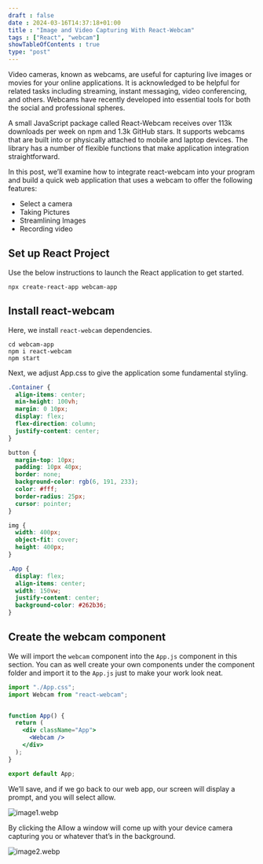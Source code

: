 ```yaml
--- 
draft : false
date : 2024-03-16T14:37:18+01:00
title : "Image and Video Capturing With React-Webcam"
tags : ["React", "webcam"]
showTableOfContents : true
type: "post"
---
```


Video cameras, known as webcams, are useful for capturing live images or movies for your online applications. It is acknowledged to be helpful for related tasks including streaming, instant messaging, video conferencing, and others. Webcams have recently developed into essential tools for both the social and professional spheres.

A small JavaScript package called React-Webcam receives over 113k downloads per week on npm and 1.3k GitHub stars. It supports webcams that are built into or physically attached to mobile and laptop devices. The library has a number of flexible functions that make application integration straightforward.

In this post, we’ll examine how to integrate react-webcam into your program and build a quick web application that uses a webcam to offer the following features:
* Select a camera
* Taking Pictures
* Streamlining Images
* Recording video

## Set up React Project
Use the below instructions to launch the React application to get started.
```
npx create-react-app webcam-app
```

## Install react-webcam

Here, we install `react-webcam` dependencies.
```
cd webcam-app
npm i react-webcam
npm start
```
Next, we adjust App.css to give the application some fundamental styling.

```css
.Container {
  align-items: center;
  min-height: 100vh;
  margin: 0 10px;
  display: flex;
  flex-direction: column;
  justify-content: center;
}

button {
  margin-top: 10px;
  padding: 10px 40px;
  border: none;
  background-color: rgb(6, 191, 233);
  color: #fff;
  border-radius: 25px;
  cursor: pointer;
}

img {
  width: 400px;
  object-fit: cover;
  height: 400px;
}

.App {
  display: flex;
  align-items: center;
  width: 150vw;
  justify-content: center;
  background-color: #262b36;
}
```

## Create the webcam component

We will import the `webcam` component into the `App.js` component in this section. You can as well create your own components under the component folder and import it to the `App.js` just to make your work look neat.

```jsx
import "./App.css";
import Webcam from "react-webcam";


function App() {
  return (
    <div className="App">
      <Webcam />
    </div>
  );
}

export default App;
```
We’ll save, and if we go back to our web app, our screen will display a prompt, and you will select allow.

![image1.webp](/images/2024mars18_1.webp)

By clicking the Allow a window will come up with your device camera capturing you or whatever that’s in the background.

![image2.webp](/images/2024mars18_2.webp)

